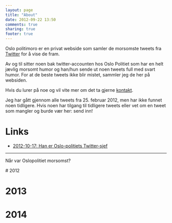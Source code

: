 ```yaml
---
layout: page
title: "About"
date: 2012-09-22 13:50
comments: true
sharing: true
footer: true
---
```

Oslo politimoro er en privat webside som samler de morsomste tweets fra [Twitter](https://twitter.com/oslopolitiops) for å vise de fram.

Av og til sitter noen bak twitter-accounten hos Oslo Politiet som har en helt jævlig morsomt humor og han/hun sende ut noen tweets full med svart humor.   For at de beste tweets ikke blir mistet, sammler jeg de her på websiden. 

Hvis du lurer på noe og vil vite mer om det ta gjerne [kontakt](mailto://kontakt@oslopolitimoro.no).

Jeg har gått gjennom alle tweets fra 25. februar 2012, men har ikke funnet noen tidligere. Hvis noen har tilgang til tidligere tweets eller vet om en tweet som mangler og burde vær her: send inn!


# Links
* [2012-10-17: Han er Oslo-politiets Twitter-sjef](http://www.vg.no/teknologi/artikkel.php?artid=10047021)

----
<!-- Statistical data-->
Når var Oslopolitiet morsomst?

<script type="text/javascript" src="/javascripts/Chart.js"></script>
<meta name = "viewport" content = "initial-scale = 1, user-scalable = no">
# 2012
<canvas id="canvas1" height="450" width="1024"></canvas>

# 2013
<canvas id="canvas2" height="450" width="1024"></canvas>

# 2014
<canvas id="canvas3" height="450" width="1024"></canvas>
<script type="text/javascript">

    var lineChartData2012 = {
            labels : ["Januar","Februar","Mars","April","Mai","Juni","Juli","August","September","Oktober","November","Desember"],
            datasets : [
                    {
                            fillColor : "rgba(151,187,205,0.5)",
                            strokeColor : "rgba(151,187,205,1)",
                            pointColor : "rgba(151,187,205,1)",
                            pointStrokeColor : "#fff",
                            data : [0,0,7,5,17,3,18,17,9,14,14,7],
                    },
                ],             
    };

    var lineChartData2013 = {
            labels : ["Januar","Februar","Mars","April","Mai","Juni","Juli","August","September","Oktober","November","Desember"],
            datasets : [
                    {
                            fillColor : "rgba(151,187,205,0.5)",
                            strokeColor : "rgba(151,187,205,1)",
                            pointColor : "rgba(151,187,205,1)",
                            pointStrokeColor : "#fff",
                            data : [11,16,10,18,29,24,34,29,20,22,16,16]
                    },
            ]
    };

    var lineChartData2014 = {
            labels : ["Januar","Februar","Mars","April","Mai","Juni","Juli","August","September","Oktober","November","Desember"],
            datasets : [
                    {
                            fillColor : "rgba(151,187,205,0.5)",
                            strokeColor : "rgba(151,187,205,1)",
                            pointColor : "rgba(151,187,205,1)",
                            pointStrokeColor : "#fff",
                            data : [15,16,24,0,0,0,0,0,0,0,0,0]
                    },
            ]
    };
    var opts2012 = {
        scaleOverride : true,    
        scaleSteps : 18,
        scaleStepWidth : 1,
        scaleStartValue : 0,
    };
    var opts2013 = {
        scaleOverride : true,    
        scaleSteps : 40,
        scaleStepWidth : 1,
        scaleStartValue : 0,
    };
    var opts2014 = {
        scaleOverride : true,    
        scaleSteps : 40,
        scaleStepWidth : 1,
        scaleStartValue : 0,
    };
    var myLine = new Chart(document.getElementById("canvas1").getContext("2d")).Line(lineChartData2012, opts2012);
    var myLine = new Chart(document.getElementById("canvas2").getContext("2d")).Line(lineChartData2013, opts2013);
    var myLine = new Chart(document.getElementById("canvas3").getContext("2d")).Line(lineChartData2014, opts2014);

</script>	
